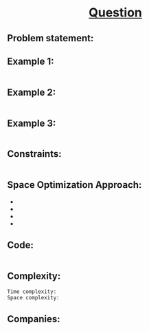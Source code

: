 <h1 align="center"><a href="https://leetcode.com/problems/valid-palindrome/description/">Question</a></h1>


## Problem statement:


## Example 1:

```

```

## Example 2:

```

```


## Example 3:

```

```


## Constraints:

```

```


 

## Space Optimization Approach:

- 
  
- 
  
-
  
- 



## Code: 

```java

```







## Complexity:

```
Time complexity:  
Space complexity:
```


## Companies:

```

```







